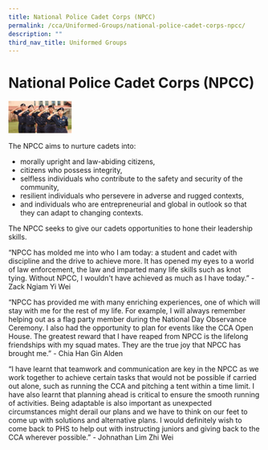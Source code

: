 ```yaml
---
title: National Police Cadet Corps (NPCC)
permalink: /cca/Uniformed-Groups/national-police-cadet-corps-npcc/
description: ""
third_nav_title: Uniformed Groups
---
```

# **National Police Cadet Corps (NPCC)**

<img src="/images/NPCC.jpg" 
     style="width:25%">

The NPCC aims to nurture cadets into: 

*   morally upright and law-abiding citizens, 
*   citizens who possess integrity,
*   selfless individuals who contribute to the safety and security of the community, 
*   resilient individuals who persevere in adverse and rugged contexts, 
*   and individuals who are entrepreneurial and global in outlook so that they can adapt to changing contexts.
    
The NPCC seeks to give our cadets opportunities to hone their leadership skills.

“NPCC has molded me into who I am today: a student and cadet with discipline and the drive to achieve more. It has opened my eyes to a world of law enforcement, the law and imparted many life skills such as knot tying. Without NPCC, I wouldn't have achieved as much as I have today.” - Zack Ngiam Yi Wei

“NPCC has provided me with many enriching experiences, one of which will stay with me for the rest of my life. For example, I will always remember helping out as a flag party member during the National Day Observance Ceremony. I also had the opportunity to plan for events like the CCA Open House. The greatest reward that I have reaped from NPCC is the lifelong friendships with my squad mates. They are the true joy that NPCC has brought me.” - Chia Han Gin Alden

“I have learnt that teamwork and communication are key in the NPCC as we work together to achieve certain tasks that would not be possible if carried out alone, such as running the CCA and pitching a tent within a time limit. I have also learnt that planning ahead is critical to ensure the smooth running of activities. Being adaptable is also important as unexpected circumstances might derail our plans and we have to think on our feet to come up with solutions and alternative plans. I would definitely wish to come back to PHS to help out with instructing juniors and giving back to the CCA wherever possible.” - Johnathan Lim Zhi Wei